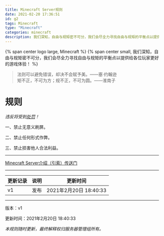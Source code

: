 ```yaml
---
title: Minecraft Server规则
date: 2021-02-20 17:36:51
id: g2
tags: Minecraft
type: "Minecraft"
categories: minecraft
description: 我们深知，自由与规矩密不可分，我们会尽全力寻找自由与规矩的平衡点以提供给各位玩家更好的游戏体验！
---
```

{% span center logo large, Minecraft %}
{% span center small, 我们深知，自由与规矩密不可分，我们会尽全力寻找自由与规矩的平衡点以提供给各位玩家更好的游戏体验！ %}
> 法则可以避免错误，却决不会赋予美。——塞·约翰逊
> <br/>矩不正，不可为方；规不正，不可为圆。——淮南子


# 规则 #
*违反将受到[处罚](https://tsingloong.xyz/g3 "处罚措施")！*

一、禁止无意义刷屏。

二、禁止任何形式作弊。

三、禁止损害他人合法利益。

---
[Minecraft Server介绍（引索）传送门](https://tsingloong.xyz/g1/ "传送门")

---
|更新记录|说明|更新时间|
|-|-|-|
|v1|发布|2021年2月20日 18:40:33|
---
版本：v1

更新时间：2021年2月20日 18:40:33

*本规则随时更新，最终解释权归服务器管理组所有。*